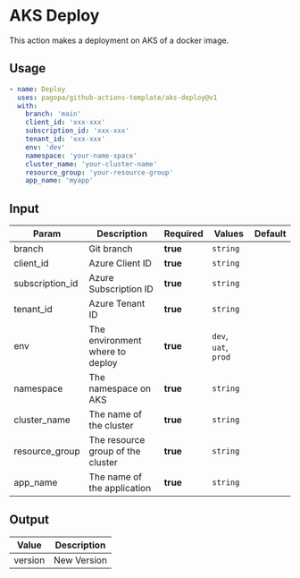# AKS Deploy

This action makes a deployment on AKS of a docker image.

## Usage

``` yaml
- name: Deploy
  uses: pagopa/github-actions-template/aks-deploy@v1
  with:
    branch: 'main'
    client_id: 'xxx-xxx'
    subscription_id: 'xxx-xxx'
    tenant_id: 'xxx-xxx'
    env: 'dev'
    namespace: 'your-name-space'
    cluster_name: 'your-cluster-name'
    resource_group: 'your-resource-group'
    app_name: 'myapp'
```

## Input

| Param           | Description                       | Required | Values               | Default |
|-----------------|-----------------------------------|----------|----------------------|---------|
| branch          | Git branch                        | **true** | `string`             |         |
| client_id       | Azure Client ID                   | **true** | `string`             |         |
| subscription_id | Azure Subscription ID             | **true** | `string`             |         |
| tenant_id       | Azure Tenant ID                   | **true** | `string`             |         |
| env             | The environment where to deploy   | **true** | `dev`, `uat`, `prod` |         |
| namespace       | The namespace on AKS              | **true** | `string`             |         |
| cluster_name    | The name of the cluster           | **true** | `string`             |         |
| resource_group  | The resource group of the cluster | **true** | `string`             |         |
| app_name        | The name of the application       | **true** | `string`             |         |

## Output

| Value   | Description |
|---------|-------------|
| version | New Version |

